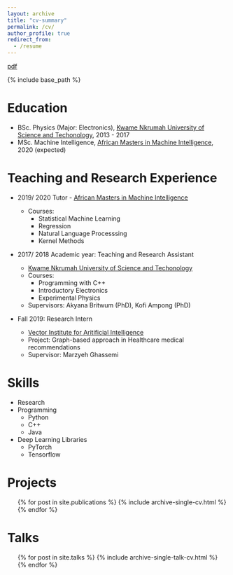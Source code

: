 ```yaml
---
layout: archive
title: "cv-summary"
permalink: /cv/
author_profile: true
redirect_from:
  - /resume
---
```

 [pdf](https://github.com/panford/panford.github.io/blob/master/files/Kobby_R_sum_.pdf)<br>

{% include base_path %}

 
Education
======
* BSc. Physics (Major: Electronics), [Kwame Nkrumah University of Science and Techonology](https://www.knust.edu.gh/), 2013 - 2017
* MSc. Machine Intelligence, [African Masters in Machine Intelligence](https://aimsammi.org/), 2020 (expected)

Teaching and Research Experience
======
* 2019/ 2020 Tutor - [African Masters in Machine Intelligence](https://aimsammi.org/)
  * Courses:
    * Statistical Machine Learning
    * Regression
    * Natural Language Processsing
    * Kernel Methods

* 2017/ 2018 Academic year: Teaching and Research Assistant
  * [Kwame Nkrumah University of Science and Techonology](https://www.knust.edu.gh/)
  * Courses:
    * Programming with C++ 
    * Introductory Electronics
    * Experimental Physics
  * Supervisors: Akyana Britwum (PhD), Kofi Ampong (PhD)

* Fall 2019: Research Intern
  * [Vector Institute for Aritificial Intelligence](https://vectorinstitute.ai/)
  * Project: Graph-based approach in Healthcare medical recommendations
  * Supervisor: Marzyeh Ghassemi
  
Skills
======
* Research
* Programming
  * Python
  * C++
  * Java
* Deep Learning Libraries
  * PyTorch
  * Tensorflow

Projects
======
  <ul>{% for post in site.publications %}
    {% include archive-single-cv.html %}
  {% endfor %}</ul>
  
Talks
======
  <ul>{% for post in site.talks %}
    {% include archive-single-talk-cv.html %}
  {% endfor %}</ul>
  
<!--Teaching and Research Experience
======
  <ul>{% for post in site.teaching %}
    {% include archive-single-cv.html %}
  {% endfor %}</ul> -->
  

